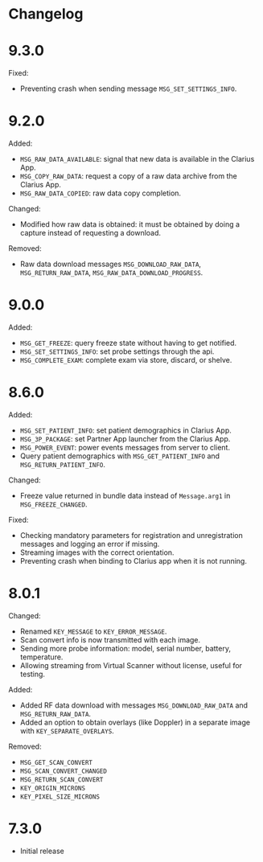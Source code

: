 Changelog
=========

# 9.3.0

Fixed:
- Preventing crash when sending message `MSG_SET_SETTINGS_INFO`.

# 9.2.0

Added:
- `MSG_RAW_DATA_AVAILABLE`: signal that new data is available in the Clarius App.
- `MSG_COPY_RAW_DATA`: request a copy of a raw data archive from the Clarius App.
- `MSG_RAW_DATA_COPIED`: raw data copy completion.

Changed:
- Modified how raw data is obtained: it must be obtained by doing a capture instead of requesting a download.

Removed:
- Raw data download messages `MSG_DOWNLOAD_RAW_DATA`, `MSG_RETURN_RAW_DATA`, `MSG_RAW_DATA_DOWNLOAD_PROGRESS`.

# 9.0.0

Added:
- `MSG_GET_FREEZE`: query freeze state without having to get notified.
- `MSG_SET_SETTINGS_INFO`: set probe settings through the api.
- `MSG_COMPLETE_EXAM`: complete exam via store, discard, or shelve.

# 8.6.0

Added:
- `MSG_SET_PATIENT_INFO`: set patient demographics in Clarius App.
- `MSG_3P_PACKAGE`: set Partner App launcher from the Clarius App.
- `MSG_POWER_EVENT`: power events messages from server to client.
- Query patient demographics with `MSG_GET_PATIENT_INFO` and `MSG_RETURN_PATIENT_INFO`.

Changed:
- Freeze value returned in bundle data instead of `Message.arg1` in `MSG_FREEZE_CHANGED`.

Fixed:
- Checking mandatory parameters for registration and unregistration messages and logging an error if missing.
- Streaming images with the correct orientation.
- Preventing crash when binding to Clarius app when it is not running.

# 8.0.1

Changed:
- Renamed `KEY_MESSAGE` to `KEY_ERROR_MESSAGE`.
- Scan convert info is now transmitted with each image.
- Sending more probe information: model, serial number, battery, temperature.
- Allowing streaming from Virtual Scanner without license, useful for testing.

Added:
- Added RF data download with messages `MSG_DOWNLOAD_RAW_DATA` and `MSG_RETURN_RAW_DATA`.
- Added an option to obtain overlays (like Doppler) in a separate image with `KEY_SEPARATE_OVERLAYS`.

Removed:
- `MSG_GET_SCAN_CONVERT`
- `MSG_SCAN_CONVERT_CHANGED`
- `MSG_RETURN_SCAN_CONVERT`
- `KEY_ORIGIN_MICRONS`
- `KEY_PIXEL_SIZE_MICRONS`

# 7.3.0

- Initial release
